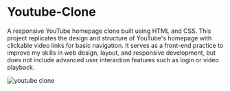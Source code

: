 # Youtube-Clone
A responsive YouTube homepage clone built using HTML and CSS. This project replicates the design and structure of YouTube's homepage with clickable video links for basic navigation. It serves as a front-end practice to improve my skills in web design, layout, and responsive development, but does not include advanced user interaction features such as login or video playback.

![youtube clone](https://github.com/user-attachments/assets/630ecf20-5655-40c5-a9fe-29fb4e917393)
